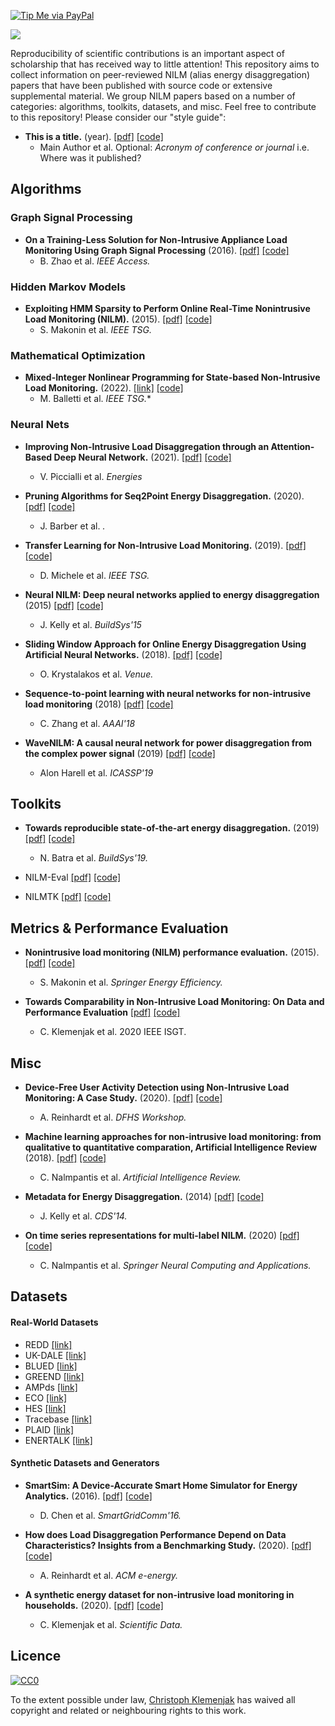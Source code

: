 [![Tip Me via PayPal](https://img.shields.io/badge/PayPal-tip%20me-green.svg?logo=paypal)](https://www.paypal.me/ChristophKlemenjak)

![](http://wwwu.aau.at/chklemen/Untitled-49.png)

Reproducibility of scientific contributions is an important aspect of scholarship that has received way to little attention! This repository aims to collect information on peer-reviewed NILM (alias energy disaggregation) papers that have been published with source code or extensive supplemental material. We group NILM papers based on a number of categories: algorithms, toolkits, datasets, and misc. Feel free to contribute to this repository! Please consider our "style guide":

- **This is a title.** (year). [[pdf]](link-to-pdf) [[code]](link-to-code)
  - Main Author et al. Optional: *Acronym of conference or journal* i.e. Where was it published?

<!--
- **.** (). [[pdf]]() [[code]]()
  -  et al. *Venue.*
-->


## Algorithms

### Graph Signal Processing

- **On a Training-Less Solution for Non-Intrusive Appliance Load Monitoring Using Graph Signal Processing** (2016). [[pdf]](https://ieeexplore.ieee.org/document/7457610) [[code]](https://github.com/loneharoon/GSP_energy_disaggregator)
  - B. Zhao et al. *IEEE Access.*

### Hidden Markov Models

- **Exploiting HMM Sparsity to Perform Online Real-Time Nonintrusive Load Monitoring (NILM).** (2015). [[pdf]](http://makonin.com/doc/TSG_2015.pdf) [[code]](https://github.com/smakonin/SparseNILM)
  - S. Makonin et al. *IEEE TSG.*

### Mathematical Optimization

- **Mixed-Integer Nonlinear Programming for State-based Non-Intrusive Load Monitoring.** (2022). [[link]](https://ieeexplore.ieee.org/document/9714495) [[code]](https://github.com/antoniosudoso/nilm-bqp)
  - M. Balletti et al. *IEEE TSG.**

### Neural Nets

- **Improving Non-Intrusive Load Disaggregation through an Attention-Based Deep Neural Network.** (2021). [[pdf]](https://www.mdpi.com/1996-1073/14/4/847/pdf) [[code]](https://github.com/antoniosudoso/attention-nilm)
  - V. Piccialli et al. *Energies*

- **Pruning Algorithms for Seq2Point Energy Disaggregation.** (2020). [[pdf]]() [[code]](https://github.com/JackBarber98/pruned-nilm)
  - J. Barber et al. *.*

- **Transfer Learning for Non-Intrusive Load Monitoring.** (2019). [[pdf]]() [[code]](https://github.com/MingjunZhong/transferNILM)
  - D. Michele et al. *IEEE TSG.*

- **Neural NILM: Deep neural networks applied to energy disaggregation** (2015) [[pdf]](http://jack-kelly.com/files/writing/neural_nilm.pdf) [[code]](https://github.com/JackKelly/neuralnilm)
  - J. Kelly et al. *BuildSys'15*

- **Sliding Window Approach for Online Energy Disaggregation Using Artificial Neural Networks.** (2018). [[pdf]](https://dl.acm.org/citation.cfm?doid=3200947.3201011) [[code]](https://github.com/OdysseasKr/online-nilm)
    - O. Krystalakos et al. *Venue.*

- **Sequence-to-point learning with neural networks for non-intrusive load monitoring** (2018) [[pdf]](https://www.aaai.org/ocs/index.php/AAAI/AAAI18/paper/view/16623/15980) [[code]](https://github.com/MingjunZhong/NeuralNetNilm)
  - C. Zhang et al. *AAAI'18*

- **WaveNILM: A causal neural network for power disaggregation from the complex power signal** (2019) [[pdf]](https://arxiv.org/pdf/1902.08736.pdf) [[code]](https://github.com/picagrad/WaveNILM)
  - Alon Harell et al. *ICASSP'19*


## Toolkits

- **Towards reproducible state-of-the-art energy disaggregation.** (2019) [[pdf]](https://nipunbatra.github.io/papers/batra_buildsys_19.pdf) [[code]](https://github.com/nilmtk/nilmtk-contrib)
  - N. Batra et al. *BuildSys'19.*


- NILM-Eval [[pdf]]() [[code]](https://github.com/beckel/nilm-eval)
- NILMTK [[pdf]](https://arxiv.org/pdf/1404.3878v1.pdf) [[code]](https://github.com/nilmtk/nilmtk)

## Metrics & Performance Evaluation

- **Nonintrusive load monitoring (NILM) performance evaluation.** (2015). [[pdf]](https://link.springer.com/article/10.1007%2Fs12053-014-9306-2) [[code]](https://github.com/smakonin/NILM_PerformanceEval)
  -  S. Makonin et al. *Springer Energy Efficiency.*

- **Towards Comparability in Non-Intrusive Load Monitoring: On Data and Performance Evaluation** [[pdf]](http://makonin.com/doc/ISGT-NA_2020b.pdf) [[code]]()
  - C. Klemenjak et al. 2020 IEEE ISGT.

## Misc

- **Device-Free User Activity Detection using Non-Intrusive Load Monitoring: A Case Study.** (2020). [[pdf]](https://www.areinhardt.de/publications/2020/Reinhardt_DFHS_2020.pdf) [[code]](https://github.com/klemenjak/antgen)
    - A. Reinhardt et al. *DFHS Workshop.*

- **Machine learning approaches for non-intrusive load monitoring: from qualitative to quantitative comparation, Artificial Intelligence Review** (2018). [[pdf]](https://intelligence.csd.auth.gr/publications/machine-learning-approaches-for-non-intrusive-load-monitoring-from-qualitative-to-quantitative-comparation/) [[code]](https://github.com/ChristoferNal/power-disaggregation-complexity)
  - C. Nalmpantis et al. *Artificial Intelligence Review.*

- **Metadata for Energy Disaggregation.** (2014) [[pdf]](https://ieeexplore.ieee.org/document/6903193) [[code]](https://github.com/nilmtk/nilm_metadata)
  - J. Kelly et al. *CDS'14.*

- **On time series representations for multi-label NILM.** (2020) [[pdf]](https://link.springer.com/epdf/10.1007/s00521-020-04916-5?sharing_token=bTZg6CBADDbWx7UVvztexPe4RwlQNchNByi7wbcMAY4YyOCPZ8jI-u3LyC4lDtEOZIQACACm_MVY_633J4jzg0CtjGEkhvPkzOs5Z-2UGgB1P_m1_4nDnPxtIplmNRaDx7TM52V6MVQYVJPSqJEKpxv1n3RqXoEm1ZpW5amjaaA%3D) [[code]](https://github.com/ChristoferNal/multi-nilm)
  - C. Nalmpantis et al. *Springer Neural Computing and Applications.*

## Datasets

#### Real-World Datasets

- REDD [[link]](https://web.archive.org/web/20220812015008/http://redd.csail.mit.edu/)
- UK-DALE [[link]](https://www.nature.com/articles/sdata20157)
- BLUED [[link]](http://portoalegre.andrew.cmu.edu:88/BLUED/)
- GREEND [[link]](https://sourceforge.net/projects/greend/)
- AMPds [[link]](http://ampds.org/)
- ECO [[link]](http://www.vs.inf.ethz.ch/res/show.html?what=eco-data)
- HES [[link]](http://randd.defra.gov.uk/Default.aspx?Menu=Menu&Module=More&Location=None&ProjectID=17359&FromSearch=Y&Publisher=1&SearchText=EV0702&SortString=ProjectCode&SortOrder=Asc&Paging=10#Description)
- Tracebase [[link]](https://github.com/areinhardt/tracebase)
- PLAID [[link]](http://www.plaidplug.com/)
- ENERTALK [[link]](https://www.nature.com/articles/s41597-019-0212-5)


#### Synthetic Datasets and Generators

- **SmartSim: A Device-Accurate Smart Home Simulator for Energy Analytics.** (2016). [[pdf]](http://www.ecs.umass.edu/~irwin/smartsim.pdf) [[code]](https://github.com/sustainablecomputinglab/smartsim)
    - D. Chen et al. *SmartGridComm'16.*

- **How does Load Disaggregation Performance Depend on Data Characteristics? Insights from a Benchmarking Study.** (2020). [[pdf]](https://www.areinhardt.de/publications/2020/Reinhardt_eEnergy_2020.pdf) [[code]](https://github.com/klemenjak/antgen)
    - A. Reinhardt et al. *ACM e-energy.*

- **A synthetic energy dataset for non-intrusive load monitoring in households.** (2020). [[pdf]](https://www.nature.com/articles/s41597-020-0434-6) [[code]](https://github.com/klemenjak/SynD)
    - C. Klemenjak et al. *Scientific Data.*


## Licence
[![CC0](http://mirrors.creativecommons.org/presskit/buttons/88x31/svg/cc-zero.svg)](https://creativecommons.org/publicdomain/zero/1.0/)

To the extent possible under law, [Christoph Klemenjak](https://github.com/klemenjak) has waived all copyright and related or neighbouring rights to this work.
